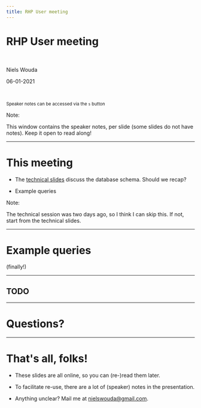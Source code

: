 ```yaml
---
title: RHP User meeting
---
```


# RHP User meeting

<br>

Niels Wouda

06-01-2021

<br>

<small>Speaker notes can be accessed via the `s` button</small>

Note:

This window contains the speaker notes, per slide (some slides do not have notes).
Keep it open to read along!

---


# This meeting

- The [technical slides](https://nielswouda.com/slides/rhp_tech/) discuss the
database schema. Should we recap?

- Example queries

Note:

The technical session was two days ago, so I think I can skip this. If not, 
start from the technical slides.

---

# Example queries

(finally!)

----

## TODO

---

# Questions?

---

# That's all, folks!

- These slides are all online, so you can (re-)read them later.
 
- To facilitate re-use, there are a lot of (speaker) notes in the presentation.

- Anything unclear? Mail me at [nielswouda@gmail.com](mailto:nielswouda@gmail.com). 
